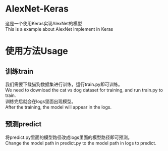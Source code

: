 # AlexNet-Keras
这是一个使用Keras实现AlexNet的模型  
This is a example about AlexNet implement in Keras
# 使用方法Usage
## 训练train
我们需要下载猫狗数据集进行训练，运行train.py即可训练。  
We need to download the cat vs dog dataset for training, and run train.py to train.  
训练完后就会在logs里面出现模型。  
After the training, the model will appear in the logs.
## 预测predict
将predict.py里面的模型路径改成logs里面的模型路径即可预测。  
Change the model path in predict.py to the model path in logs to predict.

